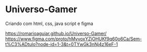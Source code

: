 # Universo-Gamer
Criando com html, css, java script e figma

https://romarioaguiar.github.io/Universo-Gamer/
https://www.figma.com/proto/hMvvoxYZjOHUKf9q60o6Ca/Sem-t%C3%ADtulo?node-id=1-3&t=0TYwGk3nNj4z16eF-1

